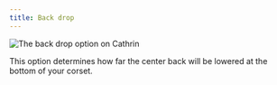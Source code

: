 ```yaml
---
title: Back drop
---
```


![The back drop option on Cathrin](./backdrop.svg)

This option determines how far the center back will be lowered at the bottom of your corset.